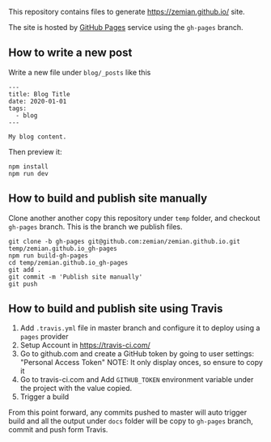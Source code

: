 This repository contains files to generate https://zemian.github.io/ site.

The site is hosted by [GitHub Pages](https://docs.github.com/en/github/working-with-github-pages) service using the `gh-pages` branch.

## How to write a new post

Write a new file under `blog/_posts` like this

```
---
title: Blog Title
date: 2020-01-01
tags: 
  - blog
---

My blog content.

```

Then preview it:
	
	npm install
	npm run dev

## How to build and publish site manually

Clone another another copy this repository under `temp` folder, and checkout `gh-pages` branch. This is the branch we publish files.

	git clone -b gh-pages git@github.com:zemian/zemian.github.io.git temp/zemian.github.io_gh-pages
	npm run build-gh-pages
	cd temp/zemian.github.io_gh-pages
	git add .
	git commit -m 'Publish site manually'
	git push

## How to build and publish site using Travis

1. Add `.travis.yml` file in master branch and configure it to deploy using a `pages` provider
1. Setup Account in https://travis-ci.com/
1. Go to github.com and create a GitHub token by going to user settings: "Personal Access Token"
	NOTE: It only display onces, so ensure to copy it
1. Go to travis-ci.com and Add `GITHUB_TOKEN` environment variable under the project with the value copied.
1. Trigger a build

From this point forward, any commits pushed to master will auto trigger build and all the output under `docs` folder will be copy to `gh-pages` branch, commit and push form Travis.
